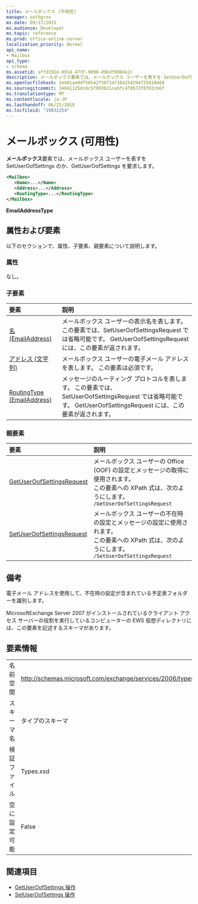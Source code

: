 ```yaml
---
title: メールボックス (可用性)
manager: sethgros
ms.date: 09/17/2015
ms.audience: Developer
ms.topic: reference
ms.prod: office-online-server
localization_priority: Normal
api_name:
- Mailbox
api_type:
- schema
ms.assetid: affd192e-8914-473f-9098-d9bdf898de2c
description: メールボックス要素では、メールボックス ユーザーを表すを SetUserOofSettings のか、GetUserOofSettings を要求します。
ms.openlocfilehash: 2e901ae0df56542f56f247184254294735018468
ms.sourcegitcommit: 34041125dc8c5f993b21cebfc4f8b72f0fd2cb6f
ms.translationtype: MT
ms.contentlocale: ja-JP
ms.lasthandoff: 06/25/2018
ms.locfileid: "19832254"
---
```

# <a name="mailbox-availability"></a>メールボックス (可用性)

**メールボックス**要素では、メールボックス ユーザーを表すを SetUserOofSettings のか、GetUserOofSettings を要求します。 
  
```xml
<Mailbox>
   <Name>...</Name>
   <Address>...</Address>
   <RoutingType>...</RoutingType>
</Mailbox>
```

**EmailAddressType**

## <a name="attributes-and-elements"></a>属性および要素

以下のセクションで、属性、子要素、親要素について説明します。
  
### <a name="attributes"></a>属性

なし。
  
### <a name="child-elements"></a>子要素

|**要素**|**説明**|
|:-----|:-----|
|[名 (EmailAddress)](name-emailaddress.md) <br/> |メールボックス ユーザーの表示名を表します。 この要素では、SetUserOofSettingsRequest では省略可能です。 GetUserOofSettingsRequest には、この要素が返されます。  <br/> |
|[アドレス (文字列)](address-string.md) <br/> |メールボックス ユーザーの電子メール アドレスを表します。 この要素は必須です。  <br/> |
|[RoutingType (EmailAddress)](routingtype-emailaddress.md) <br/> |メッセージのルーティング プロトコルを表します。 この要素では、SetUserOofSettingsRequest では省略可能です。 GetUserOofSettingsRequest には、この要素が返されます。  <br/> |
   
### <a name="parent-elements"></a>親要素

|**要素**|**説明**|
|:-----|:-----|
|[GetUserOofSettingsRequest](getuseroofsettingsrequest.md) <br/> |メールボックス ユーザーの Office (OOF) の設定とメッセージの取得に使用されます。  <br/> この要素への XPath 式は、次のようにします。  <br/>  `/GetUserOofSettingsRequest` <br/> |
|[SetUserOofSettingsRequest](setuseroofsettingsrequest.md) <br/> |メールボックス ユーザーの不在時の設定とメッセージの設定に使用されます。  <br/> この要素への XPath 式は、次のようにします。  <br/>  `/SetUserOofSettingsRequest` <br/> |
   
## <a name="remarks"></a>備考

電子メール アドレスを使用して、不在時の設定が含まれている予定表フォルダーを識別します。 
  
MicrosoftExchange Server 2007 がインストールされているクライアント アクセス サーバーの役割を実行しているコンピューターの EWS 仮想ディレクトリには、この要素を記述するスキーマがあります。
  
## <a name="element-information"></a>要素情報

|||
|:-----|:-----|
|名前空間  <br/> |http://schemas.microsoft.com/exchange/services/2006/types  <br/> |
|スキーマ名  <br/> |タイプのスキーマ  <br/> |
|検証ファイル  <br/> |Types.xsd  <br/> |
|空に設定可能  <br/> |False  <br/> |
   
## <a name="see-also"></a>関連項目

- [GetUserOofSettings 操作](getuseroofsettings-operation.md)
- [SetUserOofSettings 操作](setuseroofsettings-operation.md)

